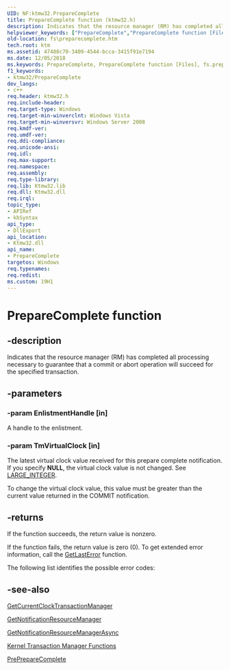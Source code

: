 ```yaml
---
UID: NF:ktmw32.PrepareComplete
title: PrepareComplete function (ktmw32.h)
description: Indicates that the resource manager (RM) has completed all processing necessary to guarantee that a commit or abort operation will succeed for the specified transaction.helpviewer_keywords: ["PrepareComplete","PrepareComplete function [Files]","fs.preparecomplete","ktmw32/PrepareComplete"]
old-location: fs\preparecomplete.htm
tech.root: ktm
ms.assetid: 47488c70-3409-4544-bcca-3415f91e7194
ms.date: 12/05/2018
ms.keywords: PrepareComplete, PrepareComplete function [Files], fs.preparecomplete, ktmw32/PrepareComplete
f1_keywords:
- ktmw32/PrepareComplete
dev_langs:
- c++
req.header: ktmw32.h
req.include-header: 
req.target-type: Windows
req.target-min-winverclnt: Windows Vista
req.target-min-winversvr: Windows Server 2008
req.kmdf-ver: 
req.umdf-ver: 
req.ddi-compliance: 
req.unicode-ansi: 
req.idl: 
req.max-support: 
req.namespace: 
req.assembly: 
req.type-library: 
req.lib: Ktmw32.lib
req.dll: Ktmw32.dll
req.irql: 
topic_type:
- APIRef
- kbSyntax
api_type:
- DllExport
api_location:
- Ktmw32.dll
api_name:
- PrepareComplete
targetos: Windows
req.typenames: 
req.redist: 
ms.custom: 19H1
---
```


# PrepareComplete function


## -description


Indicates that the resource manager (RM) has completed all processing necessary to guarantee that a commit or abort operation will succeed for the specified transaction.


## -parameters




### -param EnlistmentHandle [in]

A handle to the enlistment.


### -param TmVirtualClock [in]

The latest virtual clock value received for this prepare complete notification. If you specify <b>NULL</b>, the virtual clock value is not changed. See <a href="https://docs.microsoft.com/windows/win32/api/winnt/ns-winnt-large_integer~r1">LARGE_INTEGER</a>.

To change the virtual clock value, this value must be greater than the current value returned in the COMMIT notification.


## -returns



If the function succeeds, the return value is nonzero. 


  

If the function fails, the return value is zero (0). To get extended error information, call the <a href="https://docs.microsoft.com/windows/desktop/api/errhandlingapi/nf-errhandlingapi-getlasterror">GetLastError</a> function.

 The following list identifies the possible error codes:




## -see-also




<a href="https://docs.microsoft.com/windows/desktop/api/ktmw32/nf-ktmw32-getcurrentclocktransactionmanager">GetCurrentClockTransactionManager</a>



<a href="https://docs.microsoft.com/windows/desktop/api/ktmw32/nf-ktmw32-getnotificationresourcemanager">GetNotificationResourceManager</a>



<a href="https://docs.microsoft.com/windows/desktop/api/ktmw32/nf-ktmw32-getnotificationresourcemanagerasync">GetNotificationResourceManagerAsync</a>



<a href="https://docs.microsoft.com/windows/desktop/Ktm/kernel-transaction-manager-functions">Kernel Transaction Manager Functions</a>



<a href="https://docs.microsoft.com/windows/desktop/api/ktmw32/nf-ktmw32-prepreparecomplete">PrePrepareComplete</a>
 

 

